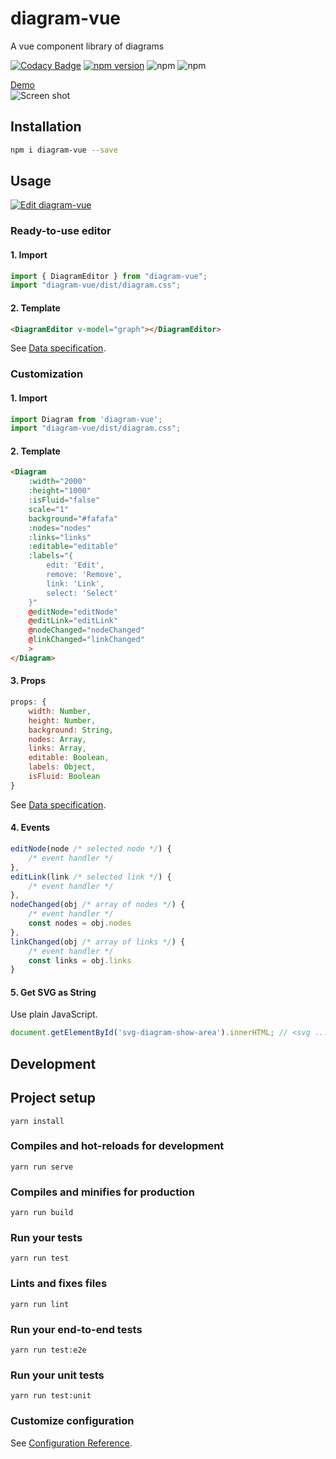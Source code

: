# diagram-vue
A vue component library of diagrams

[![Codacy Badge](https://api.codacy.com/project/badge/Grade/a66f2b18a900451693f7a41019abf79e)](https://app.codacy.com/app/pb10001/diagram-vue?utm_source=github.com&utm_medium=referral&utm_content=pb10001/diagram-vue&utm_campaign=Badge_Grade_Dashboard)
[![npm version](https://badge.fury.io/js/diagram-vue.svg)](https://badge.fury.io/js/diagram-vue)
![npm](https://img.shields.io/npm/dt/diagram-vue.svg)
![npm](https://img.shields.io/npm/dw/diagram-vue.svg)  

[Demo](https://diagram.netlify.com/)  
![Screen shot](https://raw.githubusercontent.com/pb10005/diagram-vue/master/img/screenshot.png)
## Installation
```sh
npm i diagram-vue --save
```
## Usage
[![Edit diagram-vue](https://codesandbox.io/static/img/play-codesandbox.svg)](https://codesandbox.io/s/q7wj02ny2w)
### Ready-to-use editor
#### 1. Import
```js
import { DiagramEditor } from "diagram-vue";
import "diagram-vue/dist/diagram.css";
```
#### 2. Template
```html
<DiagramEditor v-model="graph"></DiagramEditor>
```
See [Data specification](https://github.com/pb10005/diagram-vue/blob/master/DATA_SPECIFICATION.md).

### Customization
#### 1. Import
```js
import Diagram from 'diagram-vue';
import "diagram-vue/dist/diagram.css";
```
#### 2. Template
```html
<Diagram
    :width="2000"
    :height="1000"
    :isFluid="false"
    scale="1"
    background="#fafafa"
    :nodes="nodes"
    :links="links"
    :editable="editable"
    :labels="{
        edit: 'Edit',
        remove: 'Remove',
        link: 'Link',
        select: 'Select'
    }"
    @editNode="editNode"
    @editLink="editLink"
    @nodeChanged="nodeChanged"
    @linkChanged="linkChanged"
    >
</Diagram>
```
#### 3. Props
```js
props: {
    width: Number,
    height: Number,
    background: String,
    nodes: Array,
    links: Array,
    editable: Boolean,
    labels: Object,
    isFluid: Boolean
}
```
See [Data specification](https://github.com/pb10005/diagram-vue/blob/master/DATA_SPECIFICATION.md).

#### 4. Events
```js
editNode(node /* selected node */) {
    /* event handler */
},
editLink(link /* selected link */) {
    /* event handler */
},
nodeChanged(obj /* array of nodes */) {
    /* event handler */
    const nodes = obj.nodes
},
linkChanged(obj /* array of links */) {
    /* event handler */
    const links = obj.links
}

```

#### 5. Get SVG as String
Use plain JavaScript.
```js
document.getElementById('svg-diagram-show-area').innerHTML; // <svg ...>...</svg>
```

## Development

## Project setup
```
yarn install
```

### Compiles and hot-reloads for development
```
yarn run serve
```

### Compiles and minifies for production
```
yarn run build
```

### Run your tests
```
yarn run test
```

### Lints and fixes files
```
yarn run lint
```

### Run your end-to-end tests
```
yarn run test:e2e
```

### Run your unit tests
```
yarn run test:unit
```

### Customize configuration
See [Configuration Reference](https://cli.vuejs.org/config/).
